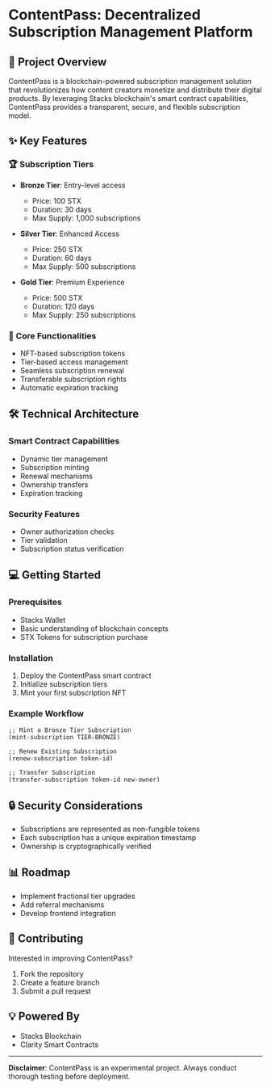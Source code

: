 # ContentPass: Decentralized Subscription Management Platform

## 🚀 Project Overview

ContentPass is a blockchain-powered subscription management solution that revolutionizes how content creators monetize and distribute their digital products. By leveraging Stacks blockchain's smart contract capabilities, ContentPass provides a transparent, secure, and flexible subscription model.

## ✨ Key Features

### 🏆 Subscription Tiers
- **Bronze Tier**: Entry-level access
  - Price: 100 STX
  - Duration: 30 days
  - Max Supply: 1,000 subscriptions

- **Silver Tier**: Enhanced Access
  - Price: 250 STX
  - Duration: 60 days
  - Max Supply: 500 subscriptions

- **Gold Tier**: Premium Experience
  - Price: 500 STX
  - Duration: 120 days
  - Max Supply: 250 subscriptions

### 🔑 Core Functionalities
- NFT-based subscription tokens
- Tier-based access management
- Seamless subscription renewal
- Transferable subscription rights
- Automatic expiration tracking

## 🛠 Technical Architecture

### Smart Contract Capabilities
- Dynamic tier management
- Subscription minting
- Renewal mechanisms
- Ownership transfers
- Expiration tracking

### Security Features
- Owner authorization checks
- Tier validation
- Subscription status verification

## 💻 Getting Started

### Prerequisites
- Stacks Wallet
- Basic understanding of blockchain concepts
- STX Tokens for subscription purchase

### Installation
1. Deploy the ContentPass smart contract
2. Initialize subscription tiers
3. Mint your first subscription NFT

### Example Workflow
```clarity
;; Mint a Bronze Tier Subscription
(mint-subscription TIER-BRONZE)

;; Renew Existing Subscription
(renew-subscription token-id)

;; Transfer Subscription
(transfer-subscription token-id new-owner)
```

## 🔒 Security Considerations
- Subscriptions are represented as non-fungible tokens
- Each subscription has a unique expiration timestamp
- Ownership is cryptographically verified

## 📊 Roadmap
- Implement fractional tier upgrades
- Add referral mechanisms
- Develop frontend integration

## 🤝 Contributing
Interested in improving ContentPass? 
1. Fork the repository
2. Create a feature branch
3. Submit a pull request


## 💡 Powered By
- Stacks Blockchain
- Clarity Smart Contracts

---

**Disclaimer**: ContentPass is an experimental project. Always conduct thorough testing before deployment.